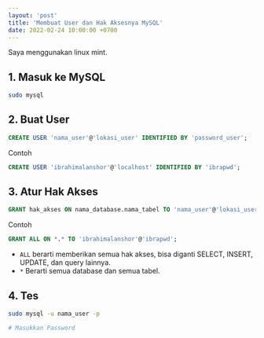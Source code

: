 ```yaml
---
layout: 'post'
title: 'Membuat User dan Hak Aksesnya MySQL'
date: 2022-02-24 10:00:00 +0700
---
```


Saya menggunakan linux mint.

## 1. Masuk ke MySQL

```bash
sudo mysql
```

## 2. Buat User

```sql
CREATE USER 'nama_user'@'lokasi_user' IDENTIFIED BY 'password_user';
```

Contoh

```sql
CREATE USER 'ibrahimalanshor'@'localhost' IDENTIFIED BY 'ibrapwd';
```

## 3. Atur Hak Akses

```sql
GRANT hak_akses ON nama_database.nama_tabel TO 'nama_user'@'lokasi_user';
```

Contoh

```sql
GRANT ALL ON *.* TO 'ibrahimalanshor'@'ibrapwd';
```

* `ALL` berarti memberikan semua hak akses, bisa diganti SELECT, INSERT, UPDATE, dan query lainnya.
* `*` Berarti semua database dan semua tabel.

## 4. Tes

```bash
sudo mysql -u nama_user -p

# Masukkan Password
```